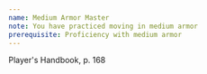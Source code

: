 ```yaml
---
name: Medium Armor Master
note: You have practiced moving in medium armor
prerequisite: Proficiency with medium armor
---
```

Player's Handbook, p. 168